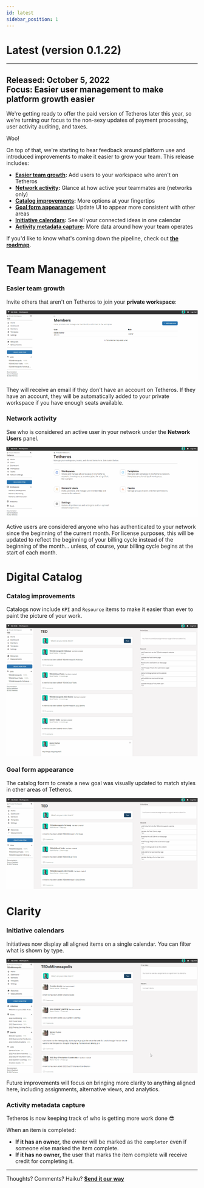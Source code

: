 ```yaml
---
id: latest
sidebar_position: 1
---
```


# Latest (version 0.1.22)  
  
---

**Released:** October 5, 2022  
**Focus:** Easier user management to make platform growth easier  
---  
We're getting ready to offer the paid version of Tetheros later this year, so we're turning our focus to the non-sexy updates of payment processing, user activity auditing, and taxes.  
  
Woo!  
  
On top of that, we're starting to hear feedback around platform use and introduced improvements to make it easier to grow your team.  This release includes:  
- **[Easier team growth](#easier-team-growth):** Add users to your workspace who aren't on Tetheros
- **[Network activity](#network-activity):** Glance at how active your teammates are (networks only)
- **[Catalog improvements](#catalog-improvements):** More options at your fingertips 
- **[Goal form appearance](#goal-form-appearance):** Update UI to appear more consistent with other areas
- **[Initiative calendars](#initiative-calendars):** See all your connected ideas in one calendar  
- **[Activity metadata capture](#activity-metadata-capture):** More data around how your team operates
  
If you'd like to know what's coming down the pipeline, check out **[the roadmap](/docs/roadmap)**.  
# Team Management  
  
### Easier team growth  
Invite others that aren't on Tetheros to join your **private workspace**:  
  
[![Invite Users](../assets/v0122-invite-users.gif)](../assets/v0122-invite-users.gif)  
  
They will receive an email if they don't have an account on Tetheros.  If they have an account, they will be automatically added to your private workspace if you have enough seats available.  

### Network activity  
See who is considered an active user in your network under the **Network Users** panel.  
  
[![Network Activity](../assets/v0122-network-activity.gif)](../assets/v0122-network-activity.gif)  
  
Active users are considered anyone who has authenticated to your network since the beginning of the current month.  For license purposes, this will be updated to reflect the beginning of your billing cycle instead of the beginning of the month... unless, of course, your billing cycle begins at the start of each month.
# Digital Catalog  
  
### Catalog improvements
Catalogs now include `KPI` and `Resource` items to make it easier than ever to paint the picture of your work.   
  
[![Catalog Improvements](../assets/v0122-catalog-improvements.gif)](../assets/v0122-catalog-improvements.gif)  
  
### Goal form appearance  
The catalog form to create a new goal was visually updated to match styles in other areas of Tetheros.  
  
[![Goal form improvements](../assets/v0122-goal-form-improvements.gif)](../assets/v0122-goal-form-improvements.gif)  

# Clarity  

### Initiative calendars
Initiatives now display all aligned items on a single calendar.  You can filter what is shown by type. 
  
[![Initiative calendar](../assets/v0122-initiative-calendar.gif)](../assets/v0122-initiative-calendar.gif)  
  
Future improvements will focus on bringing more clarity to anything aligned here, including assignments, alternative views, and analytics.
### Activity metadata capture  
Tetheros is now keeping track of who is getting more work done 😎  
  
When an item is completed:  
- **If it has an owner,** the owner will be marked as the `completor` even if someone else marked the item complete.  
- **If it has no owner,** the user that marks the item complete will receive credit for completing it.  
  
---  
Thoughts?  Comments?  Haiku?  **[Send it our way](mailto:ideas@tetheros.com)**
  